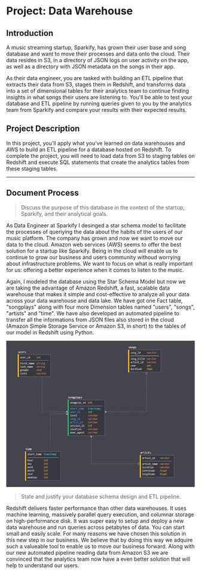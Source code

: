# Project: Data Warehouse

## Introduction
A music streaming startup, Sparkify, has grown their user base and song database and want to move their processes and data onto the cloud. Their data resides in S3, in a directory of JSON logs on user activity on the app, as well as a directory with JSON metadata on the songs in their app.

As their data engineer, you are tasked with building an ETL pipeline that extracts their data from S3, stages them in Redshift, and transforms data into a set of dimensional tables for their analytics team to continue finding insights in what songs their users are listening to. You'll be able to test your database and ETL pipeline by running queries given to you by the analytics team from Sparkify and compare your results with their expected results.

## Project Description
In this project, you'll apply what you've learned on data warehouses and AWS to build an ETL pipeline for a database hosted on Redshift. To complete the project, you will need to load data from S3 to staging tables on Redshift and execute SQL statements that create the analytics tables from these staging tables.

***

## Document Process

> Discuss the purpose of this database in the context of the startup, Sparkify, and their analytical goals.


As Data Engineer at Sparkify I desinged a star schema model to facilitate the processes of queriying the data about the habits of the users of our music platform. The company has grown and now we want to move our data to the cloud. Amazon web services (AWS) seems to offer the best solution for a startup like Sparkify. Being in the cloud will enable us to continue to grow our business and users community withoud worrying about infrastructure problems. We want to focus on what is really important for us: offering a better experience when it comes to listen to the music.

Again, I modeled the database using the Star Schema Model but now we are taking the advantage of Amazon Redshift, a fast, scalable data warehouse that makes it simple and cost-effective to analyze all your data across your data warehouse and data lake. We have got one Fact table, "songplays" along with four more Dimension tables named "users", "songs", "artists" and "time". We have also developed an automated pipeline to transfer all the informations from JSON files also stored in the cloud (Amazon Simple Storage Service or Amazon S3, in short) to the tables of our model in Redshift using Python.


![Star Schema](schema.png)


> State and justify your database schema design and ETL pipeline.


Redshift delivers faster performance than other data warehouses. It uses machine learning, massively parallel query execution, and columnar storage on high-performance disk. It was super easy to setup and deploy a new data warehouse and run queries across petabytes of data. You can start small and easily scale. For many reasons we have chosen this solution in this new step in our business. We believe that by doing this way we adquire such a valueable tool to enable us to move our business forward. Along with our new automated pipeline reading data from Amazon S3 we are convinced that the analytics team now have a even better solution that will help to understand our users.
